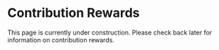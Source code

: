 # Contribution Rewards

This page is currently under construction. Please check back later for information on contribution rewards. 